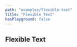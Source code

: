 ```yaml
---
path: "examples/flexible-text"
title: "Flexible Text"
hasPlayground: false
---
```


## Flexible Text
